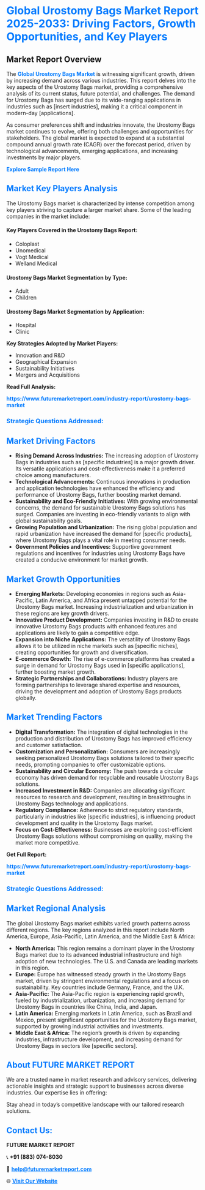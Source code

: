 <h1 style="color: #007BFF;">Global Urostomy Bags Market Report 2025-2033: Driving Factors, Growth Opportunities, and Key Players</h1>

<section id="overview">
<h2>Market Report Overview</h2>
<p>The <a href="https://www.futuremarketreport.com/industry-report/urostomy-bags-market" style="color: #007BFF; text-decoration: none;"><strong>Global Urostomy Bags Market</strong></a> is witnessing significant growth, driven by increasing demand across various industries. This report delves into the key aspects of the Urostomy Bags market, providing a comprehensive analysis of its current status, future potential, and challenges. The demand for Urostomy Bags has surged due to its wide-ranging applications in industries such as [insert industries], making it a critical component in modern-day [applications].</p>
<p>As consumer preferences shift and industries innovate, the Urostomy Bags market continues to evolve, offering both challenges and opportunities for stakeholders. The global market is expected to expand at a substantial compound annual growth rate (CAGR) over the forecast period, driven by technological advancements, emerging applications, and increasing investments by major players.</p>
</section>

<section id="overview">
<p><a href="https://www.futuremarketreport.com/request-sample/reportId=55625" style="color: #007BFF; text-decoration: none;"><strong>Explore Sample Report Here</strong></a></p>
</section>

<section id="key-players">
<h2 style="color: #007BFF;">Market Key Players Analysis</h2>
<p>The Urostomy Bags market is characterized by intense competition among key players striving to capture a larger market share. Some of the leading companies in the market include:</p>
<h4>Key Players Covered in the Urostomy Bags Report:</h4>
<ul><li>Coloplast</li><li>Unomedical</li><li>Vogt Medical</li><li>Welland Medical</li></ul>
<h4>Urostomy Bags Market Segmentation by Type:</h4>
<ul><li>Adult</li><li>Children</li></ul>

<h4>Urostomy Bags Market Segmentation by Application:</h4>
<ul><li>Hospital</li><li>Clinic</li></ul>
<p><strong>Key Strategies Adopted by Market Players:</strong></p>
<ul>
<li>Innovation and R&D</li>
<li>Geographical Expansion</li>
<li>Sustainability Initiatives</li>
<li>Mergers and Acquisitions</li>
</ul>
</section>

<section>
<p><strong>Read Full Analysis: </strong></p><a href="https://www.futuremarketreport.com/industry-report/urostomy-bags-market" style="color: #007BFF; text-decoration: none;"><strong>https://www.futuremarketreport.com/industry-report/urostomy-bags-market</strong></a>
<h3 style="color: #007BFF;">Strategic Questions Addressed:</h3>
</section>

<section id="driving-factors">
<h2 style="color: #007BFF;">Market Driving Factors</h2>
<ul>
<li><strong>Rising Demand Across Industries:</strong> The increasing adoption of Urostomy Bags in industries such as [specific industries] is a major growth driver. Its versatile applications and cost-effectiveness make it a preferred choice among manufacturers.</li>
<li><strong>Technological Advancements:</strong> Continuous innovations in production and application technologies have enhanced the efficiency and performance of Urostomy Bags, further boosting market demand.</li>
<li><strong>Sustainability and Eco-Friendly Initiatives:</strong> With growing environmental concerns, the demand for sustainable Urostomy Bags solutions has surged. Companies are investing in eco-friendly variants to align with global sustainability goals.</li>
<li><strong>Growing Population and Urbanization:</strong> The rising global population and rapid urbanization have increased the demand for [specific products], where Urostomy Bags plays a vital role in meeting consumer needs.</li>
<li><strong>Government Policies and Incentives:</strong> Supportive government regulations and incentives for industries using Urostomy Bags have created a conducive environment for market growth.</li>
</ul>
</section>

<section id="growth-opportunities">
<h2 style="color: #007BFF;">Market Growth Opportunities</h2>
<ul>
<li><strong>Emerging Markets:</strong> Developing economies in regions such as Asia-Pacific, Latin America, and Africa present untapped potential for the Urostomy Bags market. Increasing industrialization and urbanization in these regions are key growth drivers.</li>
<li><strong>Innovative Product Development:</strong> Companies investing in R&D to create innovative Urostomy Bags products with enhanced features and applications are likely to gain a competitive edge.</li>
<li><strong>Expansion into Niche Applications:</strong> The versatility of Urostomy Bags allows it to be utilized in niche markets such as [specific niches], creating opportunities for growth and diversification.</li>
<li><strong>E-commerce Growth:</strong> The rise of e-commerce platforms has created a surge in demand for Urostomy Bags used in [specific applications], further boosting market growth.</li>
<li><strong>Strategic Partnerships and Collaborations:</strong> Industry players are forming partnerships to leverage shared expertise and resources, driving the development and adoption of Urostomy Bags products globally.</li>
</ul>
</section>

<section id="trending-factors">
<h2 style="color: #007BFF;">Market Trending Factors</h2>
<ul>
<li><strong>Digital Transformation:</strong> The integration of digital technologies in the production and distribution of Urostomy Bags has improved efficiency and customer satisfaction.</li>
<li><strong>Customization and Personalization:</strong> Consumers are increasingly seeking personalized Urostomy Bags solutions tailored to their specific needs, prompting companies to offer customizable options.</li>
<li><strong>Sustainability and Circular Economy:</strong> The push towards a circular economy has driven demand for recyclable and reusable Urostomy Bags solutions.</li>
<li><strong>Increased Investment in R&D:</strong> Companies are allocating significant resources to research and development, resulting in breakthroughs in Urostomy Bags technology and applications.</li>
<li><strong>Regulatory Compliance:</strong> Adherence to strict regulatory standards, particularly in industries like [specific industries], is influencing product development and quality in the Urostomy Bags market.</li>
<li><strong>Focus on Cost-Effectiveness:</strong> Businesses are exploring cost-efficient Urostomy Bags solutions without compromising on quality, making the market more competitive.</li>
</ul>
</section>

<section>
<p><strong>Get Full Report: </strong></p><a href="https://www.futuremarketreport.com/industry-report/urostomy-bags-market" style="color: #007BFF; text-decoration: none;"><strong>https://www.futuremarketreport.com/industry-report/urostomy-bags-market</strong></a>
<h3 style="color: #007BFF;">Strategic Questions Addressed:</h3>
</section>


<section id="regional-analysis">
<h2 style="color: #007BFF;">Market Regional Analysis</h2>
<p>The global Urostomy Bags market exhibits varied growth patterns across different regions. The key regions analyzed in this report include North America, Europe, Asia-Pacific, Latin America, and the Middle East & Africa:</p>
<ul>
<li><strong>North America:</strong> This region remains a dominant player in the Urostomy Bags market due to its advanced industrial infrastructure and high adoption of new technologies. The U.S. and Canada are leading markets in this region.</li>
<li><strong>Europe:</strong> Europe has witnessed steady growth in the Urostomy Bags market, driven by stringent environmental regulations and a focus on sustainability. Key countries include Germany, France, and the U.K.</li>
<li><strong>Asia-Pacific:</strong> The Asia-Pacific region is experiencing rapid growth, fueled by industrialization, urbanization, and increasing demand for Urostomy Bags in countries like China, India, and Japan.</li>
<li><strong>Latin America:</strong> Emerging markets in Latin America, such as Brazil and Mexico, present significant opportunities for the Urostomy Bags market, supported by growing industrial activities and investments.</li>
<li><strong>Middle East & Africa:</strong> The region’s growth is driven by expanding industries, infrastructure development, and increasing demand for Urostomy Bags in sectors like [specific sectors].</li>
</ul>
</section>

<footer>
<h2 style="color: #007BFF;">About FUTURE MARKET REPORT</h2>
<p>We are a trusted name in market research and advisory services, delivering actionable insights and strategic support to businesses across diverse industries. Our expertise lies in offering:</p>

<p>Stay ahead in today’s competitive landscape with our tailored research solutions.</p>

<h2 style="color: #007BFF;">Contact Us:</h2>
<p><strong>FUTURE MARKET REPORT</strong></p>
<p>📞 <strong>+91 (883) 074-8030</strong></p>
<p>📧 <strong><a href="mailto:help@futuremarketreport.com" style="color: #007BFF;">help@futuremarketreport.com</a></strong></p>
<p>🌐 <strong><a href="https://www.futuremarketreport.com/" style="color: #007BFF;">Visit Our Website</a></strong></p>
</footer>